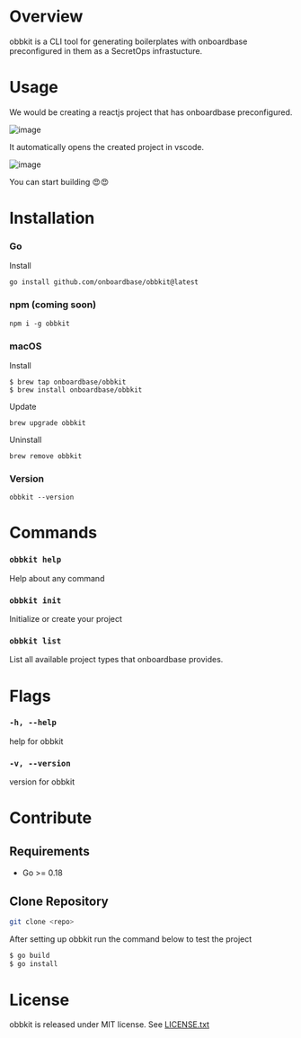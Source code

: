# Overview

obbkit is a CLI tool for generating boilerplates with onboardbase preconfigured in them as a SecretOps infrastucture.

# Usage
We would be creating a reactjs project that has onboardbase preconfigured.

![image](https://user-images.githubusercontent.com/65312338/183244277-d032a954-c369-4f34-9da2-b5b8682bf48c.png)

It automatically opens the created project in vscode.

![image](https://user-images.githubusercontent.com/65312338/183387559-7c19ada9-2164-4f16-9a47-651a1ebfde70.png)

You can start building 😍😍

# Installation

### Go
 
Install
 
```
go install github.com/onboardbase/obbkit@latest
```
### npm (coming soon)

```
npm i -g obbkit
```

### macOS

Install

```
$ brew tap onboardbase/obbkit
$ brew install onboardbase/obbkit
```

Update

```
brew upgrade obbkit
```

Uninstall

```
brew remove obbkit
```

### Version

```
obbkit --version
```
# Commands 

### `obbkit help`        
Help about any command

### `obbkit init`        
Initialize or create your project

### `obbkit list`        
List all available project types that onboardbase provides.

# Flags 

###  `-h, --help`      
help for obbkit

###  `-v, --version`   
version for obbkit  

# Contribute 

## Requirements

* Go >= 0.18

## Clone Repository

```sh
git clone <repo>
```

After setting up obbkit run the command below to test the project

```sh
$ go build
$ go install
```
# License

obbkit is released under MIT license. See [LICENSE.txt](https://github.com/Onboardbase/obbkit/blob/main/LICENSE)
